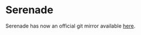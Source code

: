 # Serenade

Serenade has now an official git mirror available [here](http://git-mirror.nishi.boats/?p=serenade.git).
